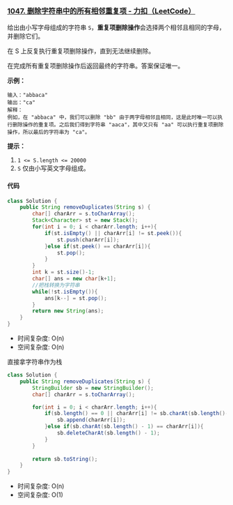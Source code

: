 ### [1047. 删除字符串中的所有相邻重复项 - 力扣（LeetCode）](https://leetcode.cn/problems/remove-all-adjacent-duplicates-in-string/description/)

给出由小写字母组成的字符串 `S`，**重复项删除操作**会选择两个相邻且相同的字母，并删除它们。

在 S 上反复执行重复项删除操作，直到无法继续删除。

在完成所有重复项删除操作后返回最终的字符串。答案保证唯一。

 

**示例：**

```
输入："abbaca"
输出："ca"
解释：
例如，在 "abbaca" 中，我们可以删除 "bb" 由于两字母相邻且相同，这是此时唯一可以执行删除操作的重复项。之后我们得到字符串 "aaca"，其中又只有 "aa" 可以执行重复项删除操作，所以最后的字符串为 "ca"。
```

 

**提示：**

1. `1 <= S.length <= 20000`
2. `S` 仅由小写英文字母组成。



#### 代码

```java
class Solution {
    public String removeDuplicates(String s) {
        char[] charArr = s.toCharArray();
        Stack<Character> st = new Stack();
        for(int i = 0; i < charArr.length; i++){
            if(st.isEmpty() || charArr[i] != st.peek()){
                st.push(charArr[i]);
            }else if(st.peek() == charArr[i]){
                st.pop();
            }
        }
        int k = st.size()-1;
        char[] ans = new char[k+1];
        //把栈转换为字符串
        while(!st.isEmpty()){
            ans[k--] = st.pop();
        }
        return new String(ans);
    }
}
```

- 时间复杂度: O(n)
- 空间复杂度: O(n)



直接拿字符串作为栈

```java
class Solution {
    public String removeDuplicates(String s) {
        StringBuilder sb = new StringBuilder();
        char[] charArr = s.toCharArray();

        for(int i = 0; i < charArr.length; i++){
            if(sb.length() == 0 || charArr[i] != sb.charAt(sb.length()-1)){
                sb.append(charArr[i]);
            }else if(sb.charAt(sb.length() - 1) == charArr[i]){
                sb.deleteCharAt(sb.length() - 1);
            }
        }
        
        return sb.toString();
    }
}
```

- 时间复杂度: O(n)
- 空间复杂度: O(1)